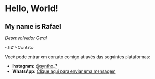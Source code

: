<h1>Hello, World!</h1>
<h2>My name is Rafael</h2>

<p><em>Desenvolvedor Geral</em></p>


<h2">Contato</h2>
<p>Você pode entrar em contato comigo através das seguintes plataformas:</p>
<ul>
    <li><strong>Instagram:</strong> <a href="https://www.instagram.com/synthx_7/">@synthx_7</a></li>
    <li><strong>WhatsApp:</strong> <a href="https://api.whatsapp.com/send?phone=5516994620899">Clique aqui para enviar uma mensagem</a></li>
</ul>
